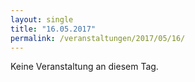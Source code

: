 ```yaml
---
layout: single
title: "16.05.2017"
permalink: /veranstaltungen/2017/05/16/
---
```


Keine Veranstaltung an diesem Tag.
